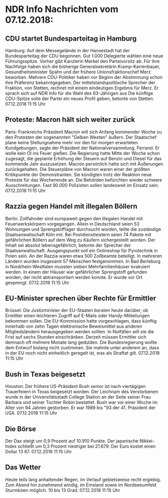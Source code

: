 # NDR Info Nachrichten vom 07.12.2018:


## CDU startet Bundesparteitag in Hamburg
Hamburg: Auf dem Messegelände in der Hansestadt hat der Bundesparteitag der CDU begonnen. Gut 1.000 Delegierte wählen eine neue Führungsspitze. Vorher gibt Kanzlerin Merkel den Parteivorsitz ab. Für ihre Nachfolge haben sich die bisherige Generalsekretärin Kramp-Karrenbauer, Gesundheitsminister Spahn und der frühere Unionsfraktionschef Merz beworben. Mehrere CDU-Politiker haben vor Beginn der Abstimmung schon ihre Präferenz bekanntgegeben. Der mittelstandspolitische Sprecher der Fraktion, von Stetten, rechnet mit einem eindeutigen Ergebnis für Merz. Er sprach sich auf NDR Info für die Wahl des 63-Jährigen aus Die künftige CDU-Spitze solle der Partei ein neues Profil geben, betonte von Stetten. 07.12.2018 11:15 Uhr 

## Proteste: Macron hält sich weiter zurück
Paris: Frankreichs Präsident Macron will sich Anfang kommender Woche zu den Protesten der sogenannten "Gelben Westen" äußern. Der Staatschef plane keine Stellungnahme mehr vor den für morgen erwarteten Kundgebungen, sagte der Präsident der Nationalversammlung, Ferrand. Er wolle kein Öl ins Feuer gießen. Die Regierung hatte Mitte der Woche schon zugesagt, die geplante Erhöhung der Steuern auf Benzin und Diesel für das kommende Jahr auszusetzen. Macron persönlich hatte sich mit Äußerungen zurückgehalten. Die Steuerpläne von Macron waren einer der größten Kritikpunkte der Demonstranten. Sie kündigten trotz der Reaktion neue Proteste für das Wochenende an. Die Behörden befürchten wieder schwere Ausschreitungen. Fast 90.000 Polizisten sollen landesweit im Einsatz sein. 07.12.2018 11:15 Uhr 

## Razzia gegen Handel mit illegalen Böllern
Berlin: 	Zollfahnder sind europaweit gegen den illegalen Handel mit Feuerwerkskörpern vorgegangen. Allein in Deutschland seien 53 Wohnungen und Sprengstofflager durchsucht worden, teilte die zuständige Staatsanwaltschaft Köln mit. Bei Postdienstleistern seien 74 Pakete mit gefährlichen Böllern auf dem Weg zu Käufern sichergestellt worden. Der Inhalt sei absolut lebensgefährlich, betonte der Sprecher der Staatsanwaltschaft. Ausgangspunkt soll ein Onlineshop für Pyrotechnik in Polen sein. An der Razzia waren etwa 500 Zollbeamte beteiligt. In mehreren Ländern wurden insgesamt 57 Menschen festgenommen. In Bad Berleburg in Nordrhein-Westfalen mussten sieben Mehrfamilienhäuser evakuiert werden. In einem der Häuser war gefährlicher Sprengstoff gefunden worden, der nicht abtransportiert werden konnte. Er wurde vor Ort gesprengt. 07.12.2018 11:15 Uhr 

## EU-Minister sprechen über Rechte für Ermittler
Brüssel: Die Justizminister der EU-Staaten beraten heute darüber, ob Ermittler einen leichteren Zugriff auf E-Mails oder Handy-Mitteilungen bekommen sollen. Die EU-Kommission hatte vorgeschlagen, dass künftig innerhalb von zehn Tagen elektronische Beweismittel aus anderen Mitgliedsländern herausgegeben werden sollten. In Notfällen will sie die Frist auf sechs Stunden einschränken. Derzeit müssen Ermittler sich demnach oft mehrere Monate lang gedulden. Die Bundesregierung wollte dem Entwurf bislang nicht zustimmen. Sie mahnte unter anderem an, dass in der EU noch nicht einheitlich geregelt ist, was als Straftat gilt. 07.12.2018 11:15 Uhr 

## Bush in Texas beigesetzt
Houston: Der frühere US-Präsident Bush senior ist nach viertägigen Trauerfeiern in Texas beigesetzt worden. Der Leichnam des Verstorbenen wurde in der Universitätsstadt College Station an der Seite seiner Frau Barbara und seiner Tochter Robin bestattet. Bush war vor einer Woche im Alter von 94 Jahren gestorben. Er war 1989 bis "93 der 41. Präsident der USA. 07.12.2018 11:15 Uhr 

## Die Börse
Der Dax steigt um 0,9 Prozent auf 10.910 Punkte. Der japanische Nikkei-Index schließt um 0,3 Prozent niedriger bei 21.679. Der Euro kostet einen Dollar 13 67. 07.12.2018 11:15 Uhr 

## Das Wetter
Heute teils lang anhaltender Regen, im Verlauf gebietsweise recht ergiebig. Zum Abend hin zunehmend windig, im Emsland sowie im Nordseeumfeld Sturmböen möglich. 10 bis 13 Grad. 07.12.2018 11:15 Uhr 
